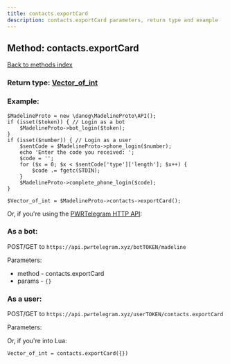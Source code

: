```yaml
---
title: contacts.exportCard
description: contacts.exportCard parameters, return type and example
---
```

## Method: contacts.exportCard  
[Back to methods index](index.md)




### Return type: [Vector\_of\_int](../types/int.md)

### Example:


```
$MadelineProto = new \danog\MadelineProto\API();
if (isset($token)) { // Login as a bot
    $MadelineProto->bot_login($token);
}
if (isset($number)) { // Login as a user
    $sentCode = $MadelineProto->phone_login($number);
    echo 'Enter the code you received: ';
    $code = '';
    for ($x = 0; $x < $sentCode['type']['length']; $x++) {
        $code .= fgetc(STDIN);
    }
    $MadelineProto->complete_phone_login($code);
}

$Vector_of_int = $MadelineProto->contacts->exportCard();
```

Or, if you're using the [PWRTelegram HTTP API](https://pwrtelegram.xyz):

### As a bot:

POST/GET to `https://api.pwrtelegram.xyz/botTOKEN/madeline`

Parameters:

* method - contacts.exportCard
* params - `{}`



### As a user:

POST/GET to `https://api.pwrtelegram.xyz/userTOKEN/contacts.exportCard`

Parameters:




Or, if you're into Lua:

```
Vector_of_int = contacts.exportCard({})
```

